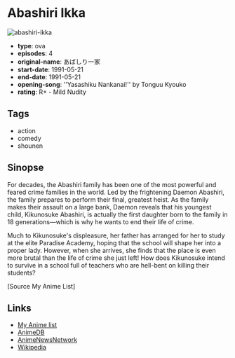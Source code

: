 # Abashiri Ikka

![abashiri-ikka](https://cdn.myanimelist.net/images/anime/1492/94195.jpg)

-   **type**: ova
-   **episodes**: 4
-   **original-name**: あばしり一家
-   **start-date**: 1991-05-21
-   **end-date**: 1991-05-21
-   **opening-song**: ''Yasashiku Nankanai!'' by Tonguu Kyouko
-   **rating**: R+ - Mild Nudity

## Tags

-   action
-   comedy
-   shounen

## Sinopse

For decades, the Abashiri family has been one of the most powerful and feared crime families in the world. Led by the frightening Daemon Abashiri, the family prepares to perform their final, greatest heist. As the family makes their assault on a large bank, Daemon reveals that his youngest child, Kikunosuke Abashiri, is actually the first daughter born to the family in 18 generations—which is why he wants to end their life of crime.

Much to Kikunosuke's displeasure, her father has arranged for her to study at the elite Paradise Academy, hoping that the school will shape her into a proper lady. However, when she arrives, she finds that the place is even more brutal than the life of crime she just left! How does Kikunosuke intend to survive in a school full of teachers who are hell-bent on killing their students?

[Source My Anime List]

## Links

-   [My Anime list](https://myanimelist.net/anime/305/Abashiri_Ikka)
-   [AnimeDB](http://anidb.info/perl-bin/animedb.pl?show=anime&aid=1317)
-   [AnimeNewsNetwork](http://www.animenewsnetwork.com/encyclopedia/anime.php?id=506)
-   [Wikipedia](http://en.wikipedia.org/wiki/The_Abashiri_Family)
